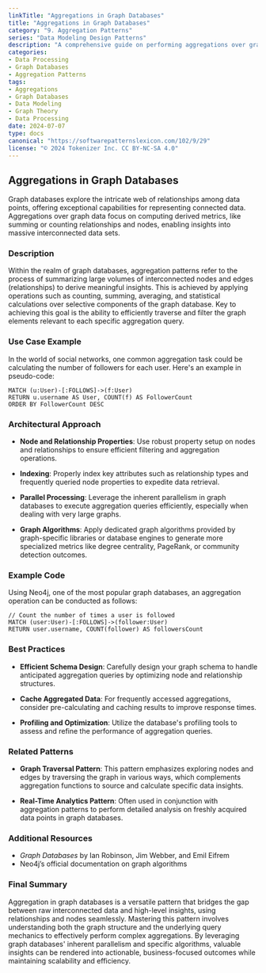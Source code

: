 ```yaml
---
linkTitle: "Aggregations in Graph Databases"
title: "Aggregations in Graph Databases"
category: "9. Aggregation Patterns"
series: "Data Modeling Design Patterns"
description: "A comprehensive guide on performing aggregations over graph data, using methods such as counts or sums on nodes or relationships. Explore concepts of graph databases, apply aggregation techniques and learn through practical examples."
categories:
- Data Processing
- Graph Databases
- Aggregation Patterns
tags:
- Aggregations
- Graph Databases
- Data Modeling
- Graph Theory
- Data Processing
date: 2024-07-07
type: docs
canonical: "https://softwarepatternslexicon.com/102/9/29"
license: "© 2024 Tokenizer Inc. CC BY-NC-SA 4.0"
---
```


## Aggregations in Graph Databases

Graph databases explore the intricate web of relationships among data points, offering exceptional capabilities for representing connected data. Aggregations over graph data focus on computing derived metrics, like summing or counting relationships and nodes, enabling insights into massive interconnected data sets.

### Description

Within the realm of graph databases, aggregation patterns refer to the process of summarizing large volumes of interconnected nodes and edges (relationships) to derive meaningful insights. This is achieved by applying operations such as counting, summing, averaging, and statistical calculations over selective components of the graph database. Key to achieving this goal is the ability to efficiently traverse and filter the graph elements relevant to each specific aggregation query.

### Use Case Example

In the world of social networks, one common aggregation task could be calculating the number of followers for each user. Here's an example in pseudo-code:

```cypher
MATCH (u:User)-[:FOLLOWS]->(f:User)
RETURN u.username AS User, COUNT(f) AS FollowerCount
ORDER BY FollowerCount DESC
```

### Architectural Approach

- **Node and Relationship Properties**: Use robust property setup on nodes and relationships to ensure efficient filtering and aggregation operations.
  
- **Indexing**: Properly index key attributes such as relationship types and frequently queried node properties to expedite data retrieval.

- **Parallel Processing**: Leverage the inherent parallelism in graph databases to execute aggregation queries efficiently, especially when dealing with very large graphs.

- **Graph Algorithms**: Apply dedicated graph algorithms provided by graph-specific libraries or database engines to generate more specialized metrics like degree centrality, PageRank, or community detection outcomes.

### Example Code

Using Neo4j, one of the most popular graph databases, an aggregation operation can be conducted as follows:

```cypher
// Count the number of times a user is followed
MATCH (user:User)-[:FOLLOWS]->(follower:User)
RETURN user.username, COUNT(follower) AS followersCount
```

### Best Practices

- **Efficient Schema Design**: Carefully design your graph schema to handle anticipated aggregation queries by optimizing node and relationship structures.
  
- **Cache Aggregated Data**: For frequently accessed aggregations, consider pre-calculating and caching results to improve response times.
  
- **Profiling and Optimization**: Utilize the database's profiling tools to assess and refine the performance of aggregation queries.

### Related Patterns

- **Graph Traversal Pattern**: This pattern emphasizes exploring nodes and edges by traversing the graph in various ways, which complements aggregation functions to source and calculate specific data insights.
  
- **Real-Time Analytics Pattern**: Often used in conjunction with aggregation patterns to perform detailed analysis on freshly acquired data points in graph databases.

### Additional Resources

- *Graph Databases* by Ian Robinson, Jim Webber, and Emil Eifrem
- Neo4j’s official documentation on graph algorithms

### Final Summary

Aggregation in graph databases is a versatile pattern that bridges the gap between raw interconnected data and high-level insights, using relationships and nodes seamlessly. Mastering this pattern involves understanding both the graph structure and the underlying query mechanics to effectively perform complex aggregations. By leveraging graph databases' inherent parallelism and specific algorithms, valuable insights can be rendered into actionable, business-focused outcomes while maintaining scalability and efficiency.
